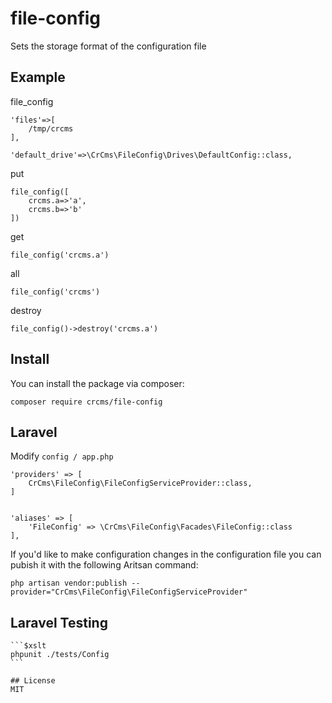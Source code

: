# file-config
Sets the storage format of the configuration file

## Example

file_config

```$xslt
'files'=>[
    /tmp/crcms
],

'default_drive'=>\CrCms\FileConfig\Drives\DefaultConfig::class,
```

put

```$xslt
file_config([
    crcms.a=>'a',
    crcms.b=>'b'
])
```

get

```$xslt
file_config('crcms.a')
```

all

```$xslt
file_config('crcms')
```

destroy

```$xslt
file_config()->destroy('crcms.a')
```

## Install

You can install the package via composer:

```$xslt
composer require crcms/file-config
```

## Laravel

Modify ``config / app.php``

```$xslt
'providers' => [
    CrCms\FileConfig\FileConfigServiceProvider::class,
]


'aliases' => [
    'FileConfig' => \CrCms\FileConfig\Facades\FileConfig::class
],
```

If you'd like to make configuration changes in the configuration file you can pubish it with the following Aritsan command:
```$xslt
php artisan vendor:publish --provider="CrCms\FileConfig\FileConfigServiceProvider"
```

## Laravel Testing
````
```$xslt
phpunit ./tests/Config
```

## License
MIT
